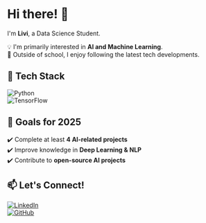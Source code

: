 # Hi there! 👋  
I'm **Livi**, a Data Science Student.  

💡 I'm primarily interested in **AI and Machine Learning**.  
🚀 Outside of school, I enjoy following the latest tech developments.  

## 🔧 Tech Stack  
![Python](https://img.shields.io/badge/Python-3776AB?style=for-the-badge&logo=python&logoColor=white)  
![TensorFlow](https://img.shields.io/badge/TensorFlow-FF6F00?style=for-the-badge&logo=tensorflow&logoColor=white)  
  

## 🎯 Goals for 2025  
✔️ Complete at least **4 AI-related projects**  
✔️ Improve knowledge in **Deep Learning & NLP**  
✔️ Contribute to **open-source AI projects**  

## 📫 Let's Connect!  
[![LinkedIn](https://img.shields.io/badge/LinkedIn-Connect-blue?style=flat&logo=linkedin)](https://www.linkedin.com/in/alivia-nayla-wibisono/)  
[![GitHub](https://img.shields.io/badge/GitHub-Profile-black?style=flat&logo=github)](https://github.com/alivianay)  
